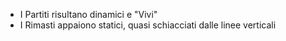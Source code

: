 - I Partiti risultano dinamici e "Vivi"
- I Rimasti appaiono statici, quasi schiacciati dalle linee verticali
